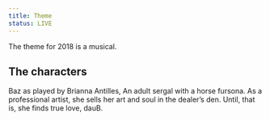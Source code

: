 ```yaml
---
title: Theme
status: LIVE
---
```


The theme for 2018 is a musical. 


## The characters

Baz as played by Brianna Antilles, An adult sergal with a horse fursona. As a professional artist, she sells her art and soul in the dealer’s den. Until, that is, she finds true love, dauB.